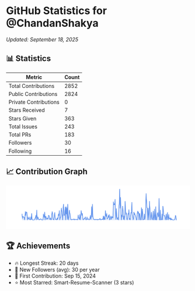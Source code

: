# GitHub Statistics for @ChandanShakya
*Updated: September 18, 2025*

## 📊 Statistics
| Metric | Count |
|--------|--------|
| Total Contributions | 2852 |
| Public Contributions | 2824 |
| Private Contributions | 0 |
| Stars Received | 7 |
| Stars Given | 363 |
| Total Issues | 243 |
| Total PRs | 183 |
| Followers | 30 |
| Following | 16 |

## 📈 Contribution Graph

![Contribution Graph](./contribution_graph.png)

## 🏆 Achievements

- 🔥 Longest Streak: 20 days
- 👥 New Followers (avg): 30 per year
- 📅 First Contribution: Sep 15, 2024
- ⭐ Most Starred: Smart-Resume-Scanner (3 stars)

